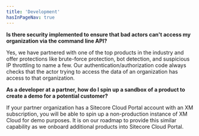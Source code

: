 ```yaml
---
title: 'Development'
hasInPageNav: true
---
```


**Is there security implemented to ensure that bad actors can't access my organization via the command line API?**

Yes, we have partnered with one of the top products in the industry and offer protections like brute-force protection, bot detection, and suspicious IP throttling to name a few. Our authentication/authorization code always checks that the actor trying to access the data of an organization has access to that organization. 
 
**As a developer at a partner, how do I spin up a sandbox of a product to create a demo for a potential customer?**

If your partner organization has a Sitecore Cloud Portal account with an XM subscription, you will be able to spin up a non-production instance of XM Cloud for demo purposes. It is on our roadmap to provide this similar capability as we onboard additional products into Sitecore Cloud Portal. 

